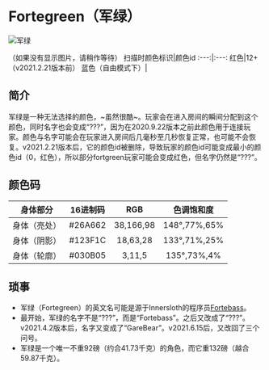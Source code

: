 # Fortegreen（军绿）
![军绿](https://static.wikia.nocookie.net/among-us-wiki/images/2/22/Fortegreen.png/revision/latest?cb=20211212184731)

（如果没有显示图片，请稍作等待）
扫描时颜色标识|颜色id
:---:|:---:
红色|12+（v2021.2.21版本前）
蓝色（自由模式下）|


## 简介

军绿是一种无法选择的颜色，~虽然很酷~。玩家会在进入房间的瞬间分配到这个颜色，同时名字也会变成“???”，因为在2020.9.22版本之前此颜色用于连接玩家。颜色与名字可能会在玩家进入房间后几毫秒至几秒恢复正常，也可能不会恢复。v2021.2.21版本后，它的颜色id被删除，导致玩家的颜色id可能变成最小的颜色id（0，红色），所以部分fortgreen玩家可能会变成红色，但名字仍然是“???”。

## 颜色码

身体部分|16进制码|RGB|色调饱和度
:---:|:---:|:---:|:---:
身体（亮处）|#26A662|38,166,98|148°,77%,65%
身体（阴影）|#123F1C|18,63,28|133°,71%,25%
身体（轮廓）|#030B05|3,11,5|135°,73%,4%

## 琐事

+ 军绿（Fortegreen）的英文名可能是源于Innersloth的程序员[Fortebass](https://NoLink.Gui/)。
+ 最开始，军绿的名字不是“???”，而是“Fortebass”。之后又改成了“???”。v2021.4.2版本后，名字又变成了“GareBear”。v2021.6.15后，又改回了三个问号。
+ 军绿是一个唯一不重92磅（约合41.73千克）的角色，而它重132磅（越合59.87千克）。
